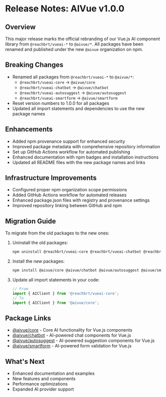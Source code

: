 # Release Notes: AIVue v1.0.0

## Overview

This major release marks the official rebranding of our Vue.js AI component library from `@reachbrt/vueai-*` to `@aivue/*`. All packages have been renamed and published under the new `@aivue` organization on npm.

## Breaking Changes

- Renamed all packages from `@reachbrt/vueai-*` to `@aivue/*`:
  - `@reachbrt/vueai-core` → `@aivue/core`
  - `@reachbrt/vueai-chatbot` → `@aivue/chatbot`
  - `@reachbrt/vueai-autosuggest` → `@aivue/autosuggest`
  - `@reachbrt/vueai-smartform` → `@aivue/smartform`
- Reset version numbers to 1.0.0 for all packages
- Updated all import statements and dependencies to use the new package names

## Enhancements

- Added npm provenance support for enhanced security
- Improved package metadata with comprehensive repository information
- Set up GitHub Actions workflow for automated publishing
- Enhanced documentation with npm badges and installation instructions
- Updated all README files with the new package names and links

## Infrastructure Improvements

- Configured proper npm organization scope permissions
- Added GitHub Actions workflow for automated releases
- Enhanced package.json files with registry and provenance settings
- Improved repository linking between GitHub and npm

## Migration Guide

To migrate from the old packages to the new ones:

1. Uninstall the old packages:
   ```bash
   npm uninstall @reachbrt/vueai-core @reachbrt/vueai-chatbot @reachbrt/vueai-autosuggest @reachbrt/vueai-smartform
   ```

2. Install the new packages:
   ```bash
   npm install @aivue/core @aivue/chatbot @aivue/autosuggest @aivue/smartform
   ```

3. Update all import statements in your code:
   ```javascript
   // From
   import { AIClient } from '@reachbrt/vueai-core';
   // To
   import { AIClient } from '@aivue/core';
   ```

## Package Links

- [@aivue/core](https://www.npmjs.com/package/@aivue/core) - Core AI functionality for Vue.js components
- [@aivue/chatbot](https://www.npmjs.com/package/@aivue/chatbot) - AI-powered chat components for Vue.js
- [@aivue/autosuggest](https://www.npmjs.com/package/@aivue/autosuggest) - AI-powered suggestion components for Vue.js
- [@aivue/smartform](https://www.npmjs.com/package/@aivue/smartform) - AI-powered form validation for Vue.js

## What's Next

- Enhanced documentation and examples
- New features and components
- Performance optimizations
- Expanded AI provider support
